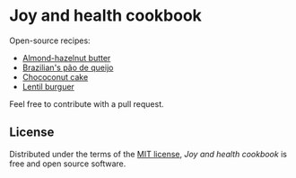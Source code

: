 # Joy and health cookbook

Open-source recipes:

* [Almond-hazelnut butter](docs/almond_hazelnut_butter.md)
* [Brazilian's pão de queijo](docs/pao_de_queijo.md)
* [Chococonut cake](docs/chococonut_cake.md)
* [Lentil burguer](docs/lentil_burguer.md)

Feel free to contribute with a pull request.

## License

Distributed under the terms of the [MIT license][license],
_Joy and health cookbook_ is free and open source software.

[license]: https://github.com/staticdev/joy-and-health-cookbook/blob/main/LICENSE
